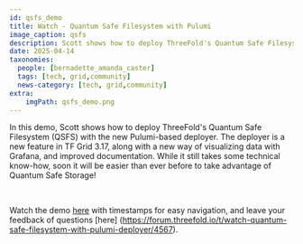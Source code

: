 ```yaml
---
id: qsfs_demo
title: Watch - Quantum Safe Filesystem with Pulumi
image_caption: qsfs
description: Scott shows how to deploy ThreeFold's Quantum Safe Filesystem (QSFS) with the new Pulumi-based deployer.
date: 2025-04-14
taxonomies:
  people: [bernadette_amanda_caster]
  tags: [tech, grid,community]
  news-category: [tech, grid,community]
extra:
    imgPath: qsfs_demo.png
---
```


In this demo, Scott shows how to deploy ThreeFold's Quantum Safe Filesystem (QSFS) with the new Pulumi-based deployer. The deployer is a new feature in TF Grid 3.17, along with a new way of visualizing data with Grafana, and improved documentation. While it still takes some technical know-how, soon it will be easier than ever before to take advantage of Quantum Safe Storage!

<br/>

Watch the demo [here](https://youtu.be/Ho4HJh0DtxM) with timestamps for easy navigation, and leave your feedback of questions [here] (https://forum.threefold.io/t/watch-quantum-safe-filesystem-with-pulumi-deployer/4567).